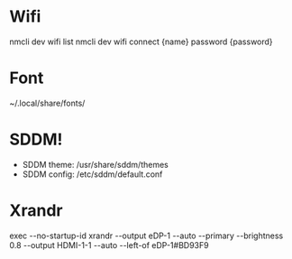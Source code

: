 # Wifi
nmcli dev wifi list
nmcli dev wifi connect {name} password {password}
# Font
~/.local/share/fonts/
# SDDM!
- SDDM theme: /usr/share/sddm/themes
- SDDM config: /etc/sddm/default.conf
# Xrandr
exec --no-startup-id xrandr --output eDP-1 --auto --primary --brightness 0.8 --output HDMI-1-1 --auto --left-of eDP-1#BD93F9[]()